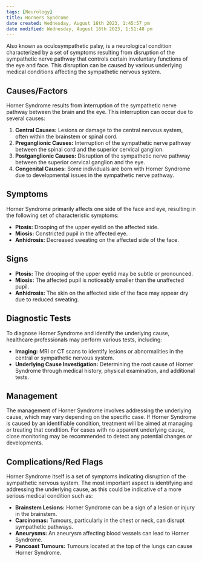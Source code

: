 ```yaml
---
tags: [Neurology]
title: Horners Syndrome
date created: Wednesday, August 16th 2023, 1:45:57 pm
date modified: Wednesday, August 16th 2023, 1:51:48 pm
---
```


Also known as oculosympathetic palsy, is a neurological condition characterized by a set of symptoms resulting from disruption of the sympathetic nerve pathway that controls certain involuntary functions of the eye and face. This disruption can be caused by various underlying medical conditions affecting the sympathetic nervous system.

## Causes/Factors

Horner Syndrome results from interruption of the sympathetic nerve pathway between the brain and the eye. This interruption can occur due to several causes:

1. **Central Causes:** Lesions or damage to the central nervous system, often within the brainstem or spinal cord.
2. **Preganglionic Causes:** Interruption of the sympathetic nerve pathway between the spinal cord and the superior cervical ganglion.
3. **Postganglionic Causes:** Disruption of the sympathetic nerve pathway between the superior cervical ganglion and the eye.
4. **Congenital Causes:** Some individuals are born with Horner Syndrome due to developmental issues in the sympathetic nerve pathway.

## Symptoms

Horner Syndrome primarily affects one side of the face and eye, resulting in the following set of characteristic symptoms:

- **Ptosis:** Drooping of the upper eyelid on the affected side.
- **Miosis:** Constricted pupil in the affected eye.
- **Anhidrosis:** Decreased sweating on the affected side of the face.

## Signs

- **Ptosis:** The drooping of the upper eyelid may be subtle or pronounced.
- **Miosis:** The affected pupil is noticeably smaller than the unaffected pupil.
- **Anhidrosis:** The skin on the affected side of the face may appear dry due to reduced sweating.

## Diagnostic Tests

To diagnose Horner Syndrome and identify the underlying cause, healthcare professionals may perform various tests, including:

- **Imaging:** MRI or CT scans to identify lesions or abnormalities in the central or sympathetic nervous system.
- **Underlying Cause Investigation:** Determining the root cause of Horner Syndrome through medical history, physical examination, and additional tests.

## Management

The management of Horner Syndrome involves addressing the underlying cause, which may vary depending on the specific case. If Horner Syndrome is caused by an identifiable condition, treatment will be aimed at managing or treating that condition. For cases with no apparent underlying cause, close monitoring may be recommended to detect any potential changes or developments.

## Complications/Red Flags

Horner Syndrome itself is a set of symptoms indicating disruption of the sympathetic nervous system. The most important aspect is identifying and addressing the underlying cause, as this could be indicative of a more serious medical condition such as:

- **Brainstem Lesions:** Horner Syndrome can be a sign of a lesion or injury in the brainstem.
- **Carcinomas:** Tumours, particularly in the chest or neck, can disrupt sympathetic pathways.
- **Aneurysms:** An aneurysm affecting blood vessels can lead to Horner Syndrome.
- **Pancoast Tumours:** Tumours located at the top of the lungs can cause Horner Syndrome.
